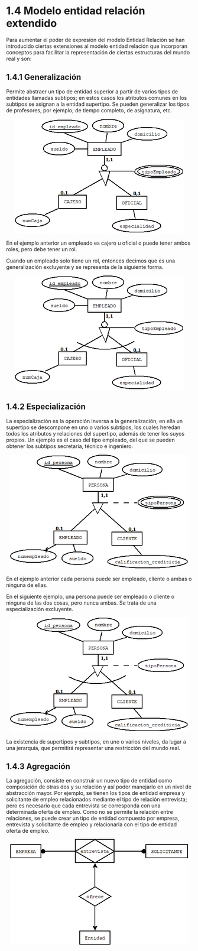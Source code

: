# 1.4 Modelo entidad relación extendido

Para aumentar el poder de expresión del modelo Entidad Relación se han introducido
ciertas extensiones al modelo entidad relación que incorporan conceptos para facilitar
la representación de ciertas estructuras del mundo real y son:

## 1.4.1 Generalización

Permite abstraer un tipo de entidad superior a partir de varios tipos de entidades
llamadas subtipos; en estos casos los atributos comunes en los subtipos se asignan a la
entidad supertipo. Se pueden generalizar los tipos de profesores, por ejemplo; de tiempo
completo, de asignatura, etc.

<p align="center"\><img src=img/GENERALIZACION-NO-EXCLUYENTE.png "hosts" alt="hosts"\>

En el ejemplo anterior un empleado es cajero u oficial o puede tener ambos roles, pero
debe tener un rol.

Cuando un empleado solo tiene un rol, entonces decimos que es una generalización
excluyente y se representa de la siguiente forma.

<p align="center"\><img src=img/GENERALIZACION-EXCLUYENTE.png "hosts" alt="hosts"\>

## 1.4.2 Especialización

La especialización es la operación inversa a la generalización, en ella un supertipo se
descompone en uno o varios subtipos, los cuales heredan todos los atributos y relaciones
del supertipo, además de tener los suyos propios. Un ejemplo es el caso del tipo empleado,
del que se pueden obtener los subtipos secretaria, técnico e ingeniero.

<p align="center"\><img src=img/especializacion-noexcluyente.png "hosts" alt="hosts"\>

En el ejemplo anterior cada persona puede ser empleado, cliente o ambas o ninguna de
ellas.

En el siguiente ejemplo, una persona puede ser empleado o cliente o ninguna de las dos
cosas, pero nunca ambas. Se  trata de una especialización excluyente.

<p align="center"\><img src=img/especializacion-excluyente.png "hosts" alt="hosts"\>

La existencia de supertipos y subtipos, en uno o varios niveles, da lugar a una jerarquía,
que permitirá representar una restricción del mundo real.

## 1.4.3 Agregación

La agregación, consiste en construir un nuevo tipo de entidad como composición de otras
dos y su relación y así poder manejarlo en un nivel de abstracción mayor. Por ejemplo, se
tienen los tipos de entidad empresa y solicitante de empleo relacionados mediante el tipo
de relación entrevista; pero es necesario que cada entrevista se corresponda con una
determinada oferta de empleo. Como no se permite la relación entre relaciones, se puede
crear un tipo de entidad compuesto por empresa, entrevista y solicitante de empleo y
relacionarla con el tipo de entidad oferta de empleo.

<p align="center"\><img src=img/agregacion.png "hosts" alt="hosts"\>
